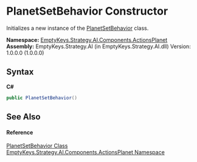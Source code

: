 # PlanetSetBehavior Constructor 
 

Initializes a new instance of the <a href="T_EmptyKeys_Strategy_AI_Components_ActionsPlanet_PlanetSetBehavior">PlanetSetBehavior</a> class.

**Namespace:**&nbsp;<a href="N_EmptyKeys_Strategy_AI_Components_ActionsPlanet">EmptyKeys.Strategy.AI.Components.ActionsPlanet</a><br />**Assembly:**&nbsp;EmptyKeys.Strategy.AI (in EmptyKeys.Strategy.AI.dll) Version: 1.0.0.0 (1.0.0.0)

## Syntax

**C#**<br />
``` C#
public PlanetSetBehavior()
```


## See Also


#### Reference
<a href="T_EmptyKeys_Strategy_AI_Components_ActionsPlanet_PlanetSetBehavior">PlanetSetBehavior Class</a><br /><a href="N_EmptyKeys_Strategy_AI_Components_ActionsPlanet">EmptyKeys.Strategy.AI.Components.ActionsPlanet Namespace</a><br />